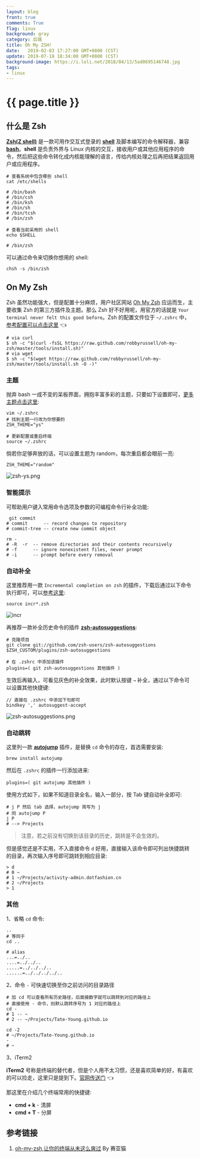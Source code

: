 ```yaml
---
layout: blog
front: true
comments: True
flag: linux
background: gray
category: 后端
title: Oh My ZSH!
date:   2019-02-03 17:27:00 GMT+0800 (CST)
update: 2019-07-18 18:34:00 GMT+0800 (CST)
background-image: https://i.loli.net/2018/04/13/5ad0695146748.jpg
tags:
- linux
---
```

# {{ page.title }}

## 什么是 Zsh

**[Zsh(Z shell)](https://zh.wikipedia.org/wiki/Z_shell)** 是一款可用作交互式登录的 [**shell**](https://zh.wikipedia.org/wiki/殼層) 及脚本编写的命令解释器，兼容 [**bash**](https://zh.wikipedia.org/wiki/Bash)。**shell** 是负责外界与 Linux 内核的交互，接收用户或其他应用程序的命令，然后把这些命令转化成内核能理解的语言，传给内核处理之后再把结果返回用户或应用程序。

```SHELL
# 查看系统中包含哪些 shell
cat /etc/shells

# /bin/bash
# /bin/csh
# /bin/ksh
# /bin/sh
# /bin/tcsh
# /bin/zsh
```

```SHELL
# 查看当前采用的 shell
echo $SHELL

# /bin/zsh
```

可以通过命令来切换你想用的 shell:

```SHELL
chsh -s /bin/zsh
```

## On My Zsh

Zsh 虽然功能强大，但是配置十分麻烦，用户社区网站 [Oh My Zsh](https://ohmyz.sh) 应运而生，主要收集 Zsh 的第三方插件及主题。那么 Zsh 好不好用呢，用官方的话就是 `Your terminal never felt this good before`。Zsh 的配置文件位于 `~/.zshrc` 中，[参考配置可以点击这里](/style/files/zshrc.txt) 👈

```SHELL
# via curl
$ sh -c "$(curl -fsSL https://raw.github.com/robbyrussell/oh-my-zsh/master/tools/install.sh)"
# via wget
$ sh -c "$(wget https://raw.github.com/robbyrussell/oh-my-zsh/master/tools/install.sh -O -)"
```

### 主题

抛弃 bash 一成不变的呆板界面，拥抱丰富多彩的主题，只要如下设置即可，[更多主题点击这里](https://github.com/robbyrussell/oh-my-zsh/wiki/themes):

```SHELL
vim ~/.zshrc
# 找到主题一行改为你想要的
ZSH_THEME="ys"

# 更新配置或重启终端
source ~/.zshrc
```

倘若你足够奔放的话，可以设置主题为 random，每次重启都会眼前一亮:

```TEXT
ZSH_THEME="random"
```

![zsh-ys.png](https://i.loli.net/2019/02/03/5c56a2b1a0f8c.png)

### 智能提示

可帮助用户键入常用命令选项及参数的可编程命令行补全功能:

```SHELL
 git commit
# commit      -- record changes to repository
# commit-tree -- create new commit object

rm -
# -R  -r  -- remove directories and their contents recursively
# -f      -- ignore nonexistent files, never prompt
# -i      -- prompt before every removal
```

### 自动补全

这里推荐用一款 `Incremental completion on zsh` 的插件，下载后通过以下命令执行即可，可以[参考这里](http://mimosa-pudica.net/zsh-incremental.html):

```SHELL
source incr*.zsh
```

![incr](http://mimosa-pudica.net/img/zsh.gif)

再推荐一款补全历史命令的插件 **[zsh-autosuggestions](https://github.com/zsh-users/zsh-autosuggestions)**:

```SHELL
# 克隆项目
git clone git://github.com/zsh-users/zsh-autosuggestions $ZSH_CUSTOM/plugins/zsh-autosuggestions

# 在 .zshrc 中添加该插件
plugins=( git zsh-autosuggestions 其他插件 )
```

生效后再输入，可看见灰色的补全效果，此时默认按键 `→` 补全，通过以下命令可以设置其他快捷键:

```TEXT
// 直接在 .zshrc 中添加下句即可
bindkey ',' autosuggest-accept
```

![zsh-autosuggestions.png](https://i.loli.net/2019/02/03/5c56b132520bc.png)

### 自动跳转

这里列一款 **[autojump](https://github.com/wting/autojump)** 插件，是替换 `cd` 命令的存在，首选需要安装:

```SHELL
brew install autojump
```

然后在 `.zshrc` 的插件一行添加进来:

```TEXT
plugins=( git autojump 其他插件 )
```

使用方式如下，如果不知道目录全名，输入一部分，按 Tab 键自动补全即可:

```SHELL
# j P 然后 tab 选择，autojump 简写为 j
# 同 autojump P
j P
# --> Projects
```

> 注意，若之前没有切换到该目录的历史，跳转是不会生效的。

但是感觉还是不实用，不入直接命令 `d` 好用，直接输入该命令即可列出快捷跳转的目录，再次输入序号即可跳转到相应目录:

```SHELL
> d
# 0	~
# 1	~/Projects/activity-admin.dotfashion.cn
# 2	~/Projects
> 1
```

### 其他

1、省略 `cd` 命令:

```SHELL
..
# 等同于
cd ..
```

```SHELL
# alias
...=../..
....=../../..
.....=../../../..
......=../../../../..
```

2、命令 `-` 可快速切换至你之前访问的目录路径

```SHELL
# 加 cd 可以查看所有历史路径，后面接数字就可以跳转到对应的路径上
# 直接使用 - 命令，则默认跳转序号为 1 对应的路径上
cd -
# 1 -- ~
# 2 -- ~/Projects/Tate-Young.github.io

cd -2
# ~/Projects/Tate-Young.github.io
-
# ~
```

3、iTerm2

**iTerm2** 号称是终端的替代者，但是个人用不太习惯，还是喜欢简单的好，有喜欢的可以捡走，这里只是提到下。[官网传送门](https://iterm2.com/index.html) 👈

那这里在介绍几个终端常用的快捷键:

* **cmd + k** - 清屏
* **cmd + T** - 分屏

## 参考链接

1. [oh-my-zsh,让你的终端从未这么爽过](https://www.jianshu.com/p/d194d29e488c) By 赛亚猫
